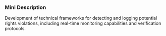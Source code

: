 ### Mini Description

Development of technical frameworks for detecting and logging potential rights violations, including real-time monitoring capabilities and verification protocols.
